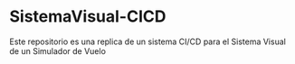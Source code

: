 # SistemaVisual-CICD
Este repositorio es una replica de un sistema CI/CD para el Sistema Visual de un Simulador de Vuelo
